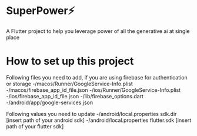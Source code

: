 # SuperPower⚡

A Flutter project to help you leverage power of all the generative ai at single place

# How to set up this project
Following files you need to add, if you are using firebase for authentication or storage
    -/macos/Runner/GoogleService-Info.plist
    -/macos/firebase_app_id_file.json
    -/ios/Runner/GoogleService-Info.plist
    -/ios/firebase_app_id_file.json
    -/lib/firebase_options.dart
    -/android/app/google-services.json

Following values you need to update
    -/android/local.properties sdk.dir [insert path of your android sdk]
    -/android/local.properties flutter.sdk [insert path of your flutter sdk]


